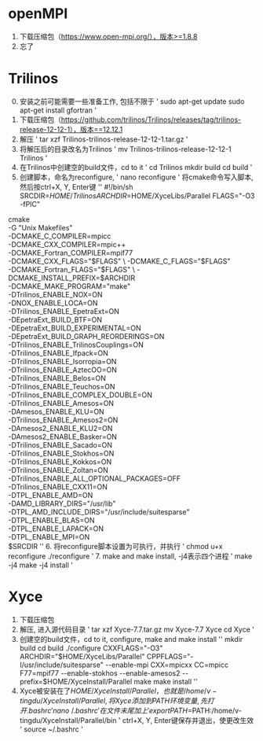 # openMPI
1. 下载压缩包（https://www.open-mpi.org/），版本>=1.8.8
2. 忘了

# Trilinos
0. 安装之前可能需要一些准备工作, 包括不限于
'
sudo apt-get update
sudo apt-get install gfortran
'
1. 下载压缩包（https://github.com/trilinos/Trilinos/releases/tag/trilinos-release-12-12-1），版本==12.12.1
2. 解压
'
tar xzf Trilinos-trilinos-release-12-12-1.tar.gz
'
3. 将解压后的目录改名为Trilinos
'
mv Trilinos-trilinos-release-12-12-1 Trilinos
'
4. 在Trilinos中创建空的build文件，cd to it
'
cd Trilinos
mkdir build
cd build
'
5. 创建脚本，命名为reconfigure, 
'
nano reconfigure
'
将cmake命令写入脚本, 然后按ctrl+X, Y, Enter键
''
#!/bin/sh
SRCDIR=$HOME/Trilinos
ARCHDIR=$HOME/XyceLibs/Parallel
FLAGS="-O3 -fPIC"

cmake \
-G "Unix Makefiles" \
-DCMAKE_C_COMPILER=mpicc \
-DCMAKE_CXX_COMPILER=mpic++ \
-DCMAKE_Fortran_COMPILER=mpif77 \
-DCMAKE_CXX_FLAGS="$FLAGS" \
-DCMAKE_C_FLAGS="$FLAGS" \
-DCMAKE_Fortran_FLAGS="$FLAGS" \
-DCMAKE_INSTALL_PREFIX=$ARCHDIR \
-DCMAKE_MAKE_PROGRAM="make" \
-DTrilinos_ENABLE_NOX=ON \
-DNOX_ENABLE_LOCA=ON \
-DTrilinos_ENABLE_EpetraExt=ON \
-DEpetraExt_BUILD_BTF=ON \
-DEpetraExt_BUILD_EXPERIMENTAL=ON \
-DEpetraExt_BUILD_GRAPH_REORDERINGS=ON \
-DTrilinos_ENABLE_TrilinosCouplings=ON \
-DTrilinos_ENABLE_Ifpack=ON \
-DTrilinos_ENABLE_Isorropia=ON \
-DTrilinos_ENABLE_AztecOO=ON \
-DTrilinos_ENABLE_Belos=ON \
-DTrilinos_ENABLE_Teuchos=ON \
-DTrilinos_ENABLE_COMPLEX_DOUBLE=ON \
-DTrilinos_ENABLE_Amesos=ON \
-DAmesos_ENABLE_KLU=ON \
-DTrilinos_ENABLE_Amesos2=ON \
-DAmesos2_ENABLE_KLU2=ON \
-DAmesos2_ENABLE_Basker=ON \
-DTrilinos_ENABLE_Sacado=ON \
-DTrilinos_ENABLE_Stokhos=ON \
-DTrilinos_ENABLE_Kokkos=ON \
-DTrilinos_ENABLE_Zoltan=ON \
-DTrilinos_ENABLE_ALL_OPTIONAL_PACKAGES=OFF \
-DTrilinos_ENABLE_CXX11=ON \
-DTPL_ENABLE_AMD=ON \
-DAMD_LIBRARY_DIRS="/usr/lib" \
-DTPL_AMD_INCLUDE_DIRS="/usr/include/suitesparse" \
-DTPL_ENABLE_BLAS=ON \
-DTPL_ENABLE_LAPACK=ON \
-DTPL_ENABLE_MPI=ON \
$SRCDIR
''
6. 将reconfigure脚本设置为可执行，并执行
'
chmod u+x reconfigure
./reconfigure
'
7. make and make install, -j4表示四个进程
'
make -j4
make -j4 install
'

# Xyce
1. 下载压缩包
2. 解压, 进入源代码目录
'
tar xzf Xyce-7.7.tar.gz
mv Xyce-7.7 Xyce
cd Xyce
'
3. 创建空的build文件，cd to it, configure, make and make install
''
mkdir build
cd build
./configure CXXFLAGS="-O3" ARCHDIR="$HOME/XyceLibs/Parallel" CPPFLAGS="-I/usr/include/suitesparse" --enable-mpi CXX=mpicxx CC=mpicc F77=mpif77 --enable-stokhos --enable-amesos2 --prefix=$HOME/XyceInstall/Parallel
make
make install
''
4. Xyce被安装在了$HOME/XyceInstall/Parallel，也就是/home/v-tingdu/XyceInstall/Parallel, 将Xyce添加到PATH环境变量, 先打开.bashrc
'
nano ~/.bashrc
'
在文件末尾加上
'
export PATH=$PATH:/home/v-tingdu/XyceInstall/Parallel/bin
'
ctrl+X, Y, Enter键保存并退出，使更改生效
'
source ~/.bashrc
'